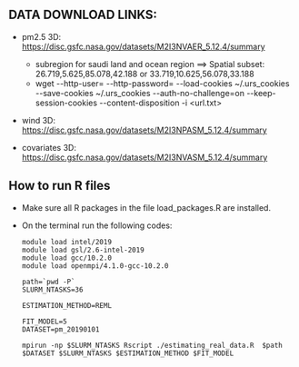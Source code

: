 
## DATA DOWNLOAD LINKS:

- pm2.5 3D: https://disc.gsfc.nasa.gov/datasets/M2I3NVAER_5.12.4/summary

	- subregion for saudi land and ocean region ==> Spatial subset: 26.719,5.625,85.078,42.188 or 33.719,10.625,56.078,33.188
	- wget --http-user=<username> --http-password=<password> --load-cookies ~/.urs_cookies --save-cookies ~/.urs_cookies --auth-no-challenge=on --keep-session-cookies --content-disposition -i <url.txt>

- wind 3D: https://disc.gsfc.nasa.gov/datasets/M2I3NPASM_5.12.4/summary
- covariates 3D: https://disc.gsfc.nasa.gov/datasets/M2I3NVASM_5.12.4/summary

## How to run R files

- Make sure all R packages in the file load_packages.R are installed.

- On the terminal run the following codes: 

    ```
    module load intel/2019
    module load gsl/2.6-intel-2019
    module load gcc/10.2.0
    module load openmpi/4.1.0-gcc-10.2.0

    path=`pwd -P`
    SLURM_NTASKS=36

    ESTIMATION_METHOD=REML

    FIT_MODEL=5
    DATASET=pm_20190101

    mpirun -np $SLURM_NTASKS Rscript ./estimating_real_data.R  $path $DATASET $SLURM_NTASKS $ESTIMATION_METHOD $FIT_MODEL

    ```
